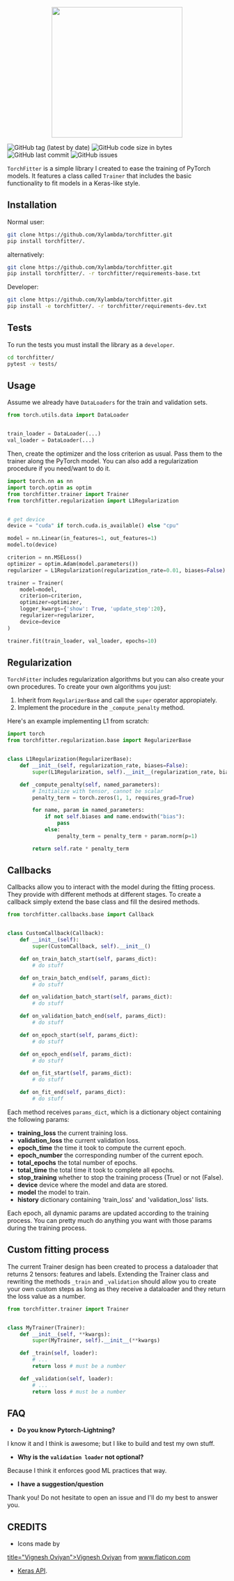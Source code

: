 
<p align="center">
  <img src="img/logo.png" width="300">
</p>

![GitHub tag (latest by date)](https://img.shields.io/github/v/tag/Xylambda/torchfitter?label=VERSION&style=for-the-badge)
![GitHub code size in bytes](https://img.shields.io/github/languages/code-size/Xylambda/torchfitter?style=for-the-badge)
![GitHub last commit](https://img.shields.io/github/last-commit/Xylambda/torchfitter?style=for-the-badge)
![GitHub issues](https://img.shields.io/github/issues/Xylambda/torchfitter?style=for-the-badge)

`TorchFitter` is a simple library I created to ease the training of PyTorch
models. It features a class called `Trainer` that includes the basic 
functionality to fit models in a Keras-like style.

## Installation
Normal user:
```bash
git clone https://github.com/Xylambda/torchfitter.git
pip install torchfitter/.
```

alternatively:
```bash
git clone https://github.com/Xylambda/torchfitter.git
pip install torchfitter/. -r torchfitter/requirements-base.txt
```

Developer:
```bash
git clone https://github.com/Xylambda/torchfitter.git
pip install -e torchfitter/. -r torchfitter/requirements-dev.txt
```

## Tests
To run the tests you must install the library as a `developer`.
```bash
cd torchfitter/
pytest -v tests/
```

## Usage
Assume we already have `DataLoaders` for the train and validation sets. 
```python
from torch.utils.data import DataLoader


train_loader = DataLoader(...)
val_loader = DataLoader(...)
```

Then, create the optimizer and the loss criterion as usual. Pass them to the
trainer along the PyTorch model. You can also add a regularization procedure if 
you need/want to do it.
```python
import torch.nn as nn
import torch.optim as optim
from torchfitter.trainer import Trainer
from torchfitter.regularization import L1Regularization


# get device
device = "cuda" if torch.cuda.is_available() else "cpu"

model = nn.Linear(in_features=1, out_features=1)
model.to(device)

criterion = nn.MSELoss()
optimizer = optim.Adam(model.parameters())
regularizer = L1Regularization(regularization_rate=0.01, biases=False)

trainer = Trainer(
    model=model, 
    criterion=criterion,
    optimizer=optimizer, 
    logger_kwargs={'show': True, 'update_step':20},
    regularizer=regularizer,
    device=device
)

trainer.fit(train_loader, val_loader, epochs=10)
```


## Regularization
`TorchFitter` includes regularization algorithms but you can also create your
own procedures. To create your own algorithms you just:
1. Inherit from `RegularizerBase` and call the `super` operator appropiately.
2. Implement the procedure in the `_compute_penalty` method.

Here's an example implementing L1 from scratch:

```python
import torch
from torchfitter.regularization.base import RegularizerBase


class L1Regularization(RegularizerBase):
    def __init__(self, regularization_rate, biases=False):
        super(L1Regularization, self).__init__(regularization_rate, biases)

    def _compute_penalty(self, named_parameters):
        # Initialize with tensor, cannot be scalar
        penalty_term = torch.zeros(1, 1, requires_grad=True)

        for name, param in named_parameters:
            if not self.biases and name.endswith("bias"):
                pass
            else:
                penalty_term = penalty_term + param.norm(p=1)

        return self.rate * penalty_term
```

## Callbacks
Callbacks allow you to interact with the model during the fitting process. They
provide with different methods at different stages. To create a callback simply 
extend the base class and fill the desired methods.

```python
from torchfitter.callbacks.base import Callback


class CustomCallback(Callback):
    def __init__(self):
        super(CustomCallback, self).__init__()

    def on_train_batch_start(self, params_dict):
        # do stuff

    def on_train_batch_end(self, params_dict):
        # do stuff

    def on_validation_batch_start(self, params_dict):
        # do stuff

    def on_validation_batch_end(self, params_dict):
        # do stuff

    def on_epoch_start(self, params_dict):
        # do stuff

    def on_epoch_end(self, params_dict):
        # do stuff

    def on_fit_start(self, params_dict):
        # do stuff

    def on_fit_end(self, params_dict):
        # do stuff
```

Each method receives `params_dict`, which is a dictionary object containing the
following params:
* **training_loss** the current training loss.
* **validation_loss** the current validation loss.
* **epoch_time** the time it took to compute the current epoch.
* **epoch_number** the corresponding number of the current epoch.
* **total_epochs** the total number of epochs.
* **total_time** the total time it took to complete all epochs.
* **stop_training** whether to stop the training process (True) or not (False).
* **device** device where the model and data are stored.
* **model** the model to train.
* **history** dictionary containing 'train_loss' and 'validation_loss' lists.

Each epoch, all dynamic params are updated according to the training process. 
You can pretty much do anything you want with those params during the training 
process.


## Custom fitting process
The current Trainer design has been created to process a dataloader that
returns 2 tensors: features and labels. Extending the Trainer class and
rewriting the methods `_train` and `_validation` should allow you to create
your own custom steps as long as they receive a dataloader and they return the
loss value as a number.

```python
from torchfitter.trainer import Trainer


class MyTrainer(Trainer):
    def __init__(self, **kwargs):
        super(MyTrainer, self).__init__(**kwargs)

    def _train(self, loader):
        # ...
        return loss # must be a number

    def _validation(self, loader):
        # ...
        return loss # must be a number
```

## FAQ
* **Do you know Pytorch-Lightning?**

I know it and I think is awesome; but I like to build and test my own stuff.

* **Why is the `validation loader` not optional?**

Because I think it enforces good ML practices that way.

* **I have a suggestion/question**

Thank you! Do not hesitate to open an issue and I'll do my best to answer you.

## CREDITS
* <div>Icons made by <a href="https://www.flaticon.com/authors/vignesh-oviyan" 
title="Vignesh Oviyan">Vignesh Oviyan</a> from <a href="https://www.flaticon.com/" 
title="Flaticon">www.flaticon.com</a></div>

* [Keras API](https://keras.io/api/).
